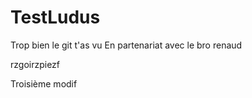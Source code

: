# TestLudus

Trop bien le git t'as vu
En partenariat avec le bro renaud

rzgoirzpiezf


Troisième modif
